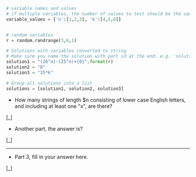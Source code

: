 ```python
# variable names and values
# if multiple variables, the number of values to test should be the same
variable_values = {'n':[1,2,3], 'k':[4,5,6]}


# random variables
r = random.randrange(3,6,1)

# Solutions with variables converted to string
# Make sure you name the solution with part id at the end. e.g. 'solution1' will be solution for part 1.
solution1 = "(26^n)-(25^n)+{0}".format(r)
solution2 = "8"
solution3 = "35*k"

# Group all solutions into a list
solutions = [solution1, solution2, solution3]


```



* How many strings of length $n consisting of lower case English letters, and including at least one "x", are there?

[_]

* Another part, the answer is?

[_]

---
* Part 3, fill in your answer here.

[_]
